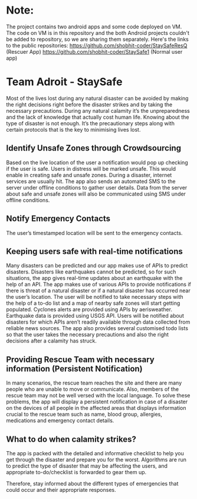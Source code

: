 # Note:
The project contains two android apps and some code deployed on VM. The code on VM is in this repository and the both Android projects couldn't be added to repository, so we are sharing them separately. Here's the links to the public repositories:
https://github.com/shobhit-coder/StaySafeResQ   (Rescuer App)
https://github.com/shobhit-coder/StaySafe1      (Normal user app)

# Team Adroit - StaySafe

Most of the lives lost during any natural disaster can be avoided by making the right decisions right before the disaster strikes and by taking the necessary precautions. During any natural calamity it’s the unpreparedness and the lack of knowledge that actually cost human life. Knowing about the type of disaster is not enough. It’s the precautionary steps along with certain protocols that is the key to minimising lives lost.

## Identify Unsafe Zones through Crowdsourcing
Based on the live location of the user a notification would pop up checking if the user is safe. Users in distress will be marked unsafe. This would enable in creating safe and unsafe zones.
During a disaster, internet services are usually hit. The app also sends an automated SMS to the server under offline conditions to gather user details. Data from the server about safe and unsafe zones will also be communicated using SMS under offline conditions. 
 
## Notify Emergency Contacts
The user’s timestamped location will be sent to the emergency contacts.

## Keeping users safe with real-time notifications
Many disasters can be predicted and our app makes use of APIs to predict disasters. Disasters like earthquakes cannot be predicted, so for such situations, the app gives real-time updates about an earthquake with the help of an API.
The app makes use of various APIs to provide notifications if there is threat of a natural disaster or if a natural disaster has occurred near the user’s location. The user will be notified to take necessary steps with the help of a to-do list and a map of nearby safe zones will start getting populated.
Cyclones alerts are provided using APIs by aerisweather. Earthquake data is provided using USGS API. Users will be notified about disasters for which APIs aren’t readily available through data collected from reliable news sources.
The app also provides several customised todo lists so that the user takes the necessary precautions and also the right decisions after a calamity has struck.

## Providing Rescue Team with necessary information (Persistent Notification)
In many scenarios, the rescue team reaches the site and there are many people who are unable to move or communicate. Also, members of the rescue team may not be well versed with the local language.
To solve these problems, the app will display a persistent notification in case of a disaster on the devices of all people in the affected areas that displays information crucial to the rescue team such as name, blood group, allergies, medications and emergency contact details.

## What to do when calamity strikes?
The app is packed with the detailed and informative checklist to help you get through the disaster and prepare you for the worst.
Algorithms are run to predict the type of disaster that may be affecting the users, and appropriate to-do/checklist is forwarded to gear them up.

Therefore, stay informed about the different types of emergencies that could occur and their appropriate responses.

